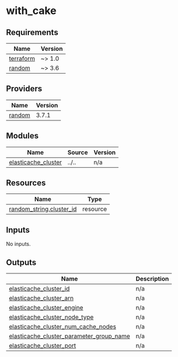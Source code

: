 # with_cake

<!-- BEGINNING OF PRE-COMMIT-TERRAFORM DOCS HOOK -->
## Requirements

| Name | Version |
|------|---------|
| <a name="requirement_terraform"></a> [terraform](#requirement\_terraform) | ~> 1.0 |
| <a name="requirement_random"></a> [random](#requirement\_random) | ~> 3.6 |

## Providers

| Name | Version |
|------|---------|
| <a name="provider_random"></a> [random](#provider\_random) | 3.7.1 |

## Modules

| Name | Source | Version |
|------|--------|---------|
| <a name="module_elasticache_cluster"></a> [elasticache\_cluster](#module\_elasticache\_cluster) | ../.. | n/a |

## Resources

| Name | Type |
|------|------|
| [random_string.cluster_id](https://registry.terraform.io/providers/hashicorp/random/latest/docs/resources/string) | resource |

## Inputs

No inputs.

## Outputs

| Name | Description |
|------|-------------|
| <a name="output_elasticache_cluster_id"></a> [elasticache\_cluster\_id](#output\_elasticache\_cluster\_id) | n/a |
| <a name="output_elasticache_cluster_arn"></a> [elasticache\_cluster\_arn](#output\_elasticache\_cluster\_arn) | n/a |
| <a name="output_elasticache_cluster_engine"></a> [elasticache\_cluster\_engine](#output\_elasticache\_cluster\_engine) | n/a |
| <a name="output_elasticache_cluster_node_type"></a> [elasticache\_cluster\_node\_type](#output\_elasticache\_cluster\_node\_type) | n/a |
| <a name="output_elasticache_cluster_num_cache_nodes"></a> [elasticache\_cluster\_num\_cache\_nodes](#output\_elasticache\_cluster\_num\_cache\_nodes) | n/a |
| <a name="output_elasticache_cluster_parameter_group_name"></a> [elasticache\_cluster\_parameter\_group\_name](#output\_elasticache\_cluster\_parameter\_group\_name) | n/a |
| <a name="output_elasticache_cluster_port"></a> [elasticache\_cluster\_port](#output\_elasticache\_cluster\_port) | n/a |
<!-- END OF PRE-COMMIT-TERRAFORM DOCS HOOK -->
